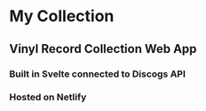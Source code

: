 # My Collection
## Vinyl Record Collection Web App

### Built in Svelte connected to Discogs API
### Hosted on Netlify